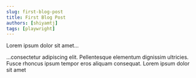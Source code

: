 ```yaml
---
slug: first-blog-post
title: First Blog Post
authors: [shiyamtj]
tags: [playwright]
---
```


Lorem ipsum dolor sit amet...

<!-- truncate -->

...consectetur adipiscing elit. Pellentesque elementum dignissim ultricies. Fusce rhoncus ipsum tempor eros aliquam consequat. Lorem ipsum dolor sit amet
